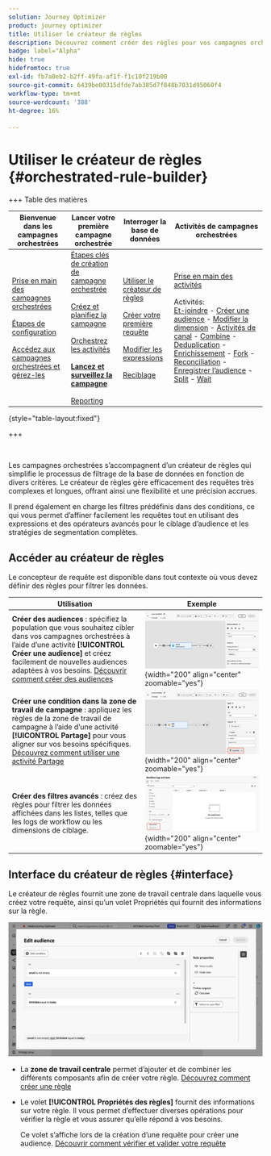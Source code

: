 ```yaml
---
solution: Journey Optimizer
product: journey optimizer
title: Utiliser le créateur de règles
description: Découvrez comment créer des règles pour vos campagnes orchestrées
badge: label="Alpha"
hide: true
hidefromtoc: true
exl-id: fb7a0eb2-b2ff-49fa-af1f-f1c10f219b00
source-git-commit: 6439be00315dfde7ab385d7f848b7031d95060f4
workflow-type: tm+mt
source-wordcount: '388'
ht-degree: 16%

---
```



# Utiliser le créateur de règles {#orchestrated-rule-builder}

+++ Table des matières

| Bienvenue dans les campagnes orchestrées | Lancer votre première campagne orchestrée | Interroger la base de données | Activités de campagnes orchestrées |
|---|---|---|---|
| [Prise en main des campagnes orchestrées](gs-orchestrated-campaigns.md)<br/><br/>[Étapes de configuration](configuration-steps.md)<br/><br/>[Accédez aux campagnes orchestrées et gérez-les](access-manage-orchestrated-campaigns.md) | [Étapes clés de création de campagne orchestrée](gs-campaign-creation.md)<br/><br/>[Créez et planifiez la campagne](create-orchestrated-campaign.md)<br/><br/>[Orchestrez les activités](orchestrate-activities.md)<br/><br/><b>[Lancez et surveillez la campagne](start-monitor-campaigns.md)</b><br/><br/>[Reporting](reporting-campaigns.md) | [Utiliser le créateur de règles](orchestrated-rule-builder.md)<br/><br/>[Créer votre première requête](build-query.md)<br/><br/>[Modifier les expressions](edit-expressions.md)<br/><br/>[Reciblage](retarget.md) | [Prise en main des activités](activities/about-activities.md)<br/><br/>Activités:<br/>[Et-joindre](activities/and-join.md) - [Créer une audience](activities/build-audience.md) - [Modifier la dimension](activities/change-dimension.md) - [Activités de canal](activities/channels.md) - [Combine](activities/combine.md) - [Deduplication](activities/deduplication.md) - [Enrichissement](activities/enrichment.md) - [Fork](activities/fork.md) - [Reconciliation](activities/reconciliation.md) - [Enregistrer l’audience](save-audience.md) - [Split](activities/split.md) - [Wait](activities/wait.md) |

{style="table-layout:fixed"}

+++

<br/>

Les campagnes orchestrées s’accompagnent d’un créateur de règles qui simplifie le processus de filtrage de la base de données en fonction de divers critères. Le créateur de règles gère efficacement des requêtes très complexes et longues, offrant ainsi une flexibilité et une précision accrues.

Il prend également en charge les filtres prédéfinis dans des conditions, ce qui vous permet d’affiner facilement les requêtes tout en utilisant des expressions et des opérateurs avancés pour le ciblage d’audience et les stratégies de segmentation complètes.

## Accéder au créateur de règles

Le concepteur de requête est disponible dans tout contexte où vous devez définir des règles pour filtrer les données.

| Utilisation | Exemple |
|  ---  |  ---  |
| **Créer des audiences** : spécifiez la population que vous souhaitez cibler dans vos campagnes orchestrées à l’aide d’une activité **[!UICONTROL Créer une audience]** et créez facilement de nouvelles audiences adaptées à vos besoins. [Découvrir comment créer des audiences](../orchestrated/activities/build-audience.md) | ![Image montrant comment accéder à l’interface de création d’audience](assets/query-access-audience.png){width="200" align="center" zoomable="yes"} |
| **Créer une condition dans la zone de travail de campagne** : appliquez les règles de la zone de travail de campagne à l’aide d’une activité **[!UICONTROL Partage]** pour vous aligner sur vos besoins spécifiques. [Découvrez comment utiliser une activité Partage](../orchestrated/activities/split.md) | ![Image illustrant comment accéder aux options de personnalisation d’un workflow](assets/query-access-split.png){width="200" align="center" zoomable="yes"} |
| **Créer des filtres avancés** : créez des règles pour filtrer les données affichées dans les listes, telles que les logs de workflow ou les dimensions de ciblage. | ![Image illustrant comment personnaliser les filtres de liste](assets/query-access-advanced-filters.png){width="200" align="center" zoomable="yes"} |

## Interface du créateur de règles {#interface}

Le créateur de règles fournit une zone de travail centrale dans laquelle vous créez votre requête, ainsi qu’un volet Propriétés qui fournit des informations sur la règle.

![Image illustrant l’interface du créateur de règles](assets/rule-builder-interface.png)

* La **zone de travail centrale** permet d’ajouter et de combiner les différents composants afin de créer votre règle. [Découvrez comment créer une règle](../orchestrated/build-query.md)

* Le volet **[!UICONTROL Propriétés des règles]** fournit des informations sur votre règle. Il vous permet d’effectuer diverses opérations pour vérifier la règle et vous assurer qu’elle répond à vos besoins.

  Ce volet s’affiche lors de la création d’une requête pour créer une audience. [Découvrir comment vérifier et valider votre requête](build-query.md#check-and-validate-your-query)
